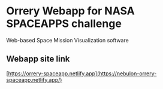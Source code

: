 # Orrery Webapp for NASA SPACEAPPS challenge
Web-based Space Mission Visualization software
## Webapp site link
[https://orrery-spaceapp.netlify.app](https://nebulon-orrery-spaceapp.netlify.app/)

